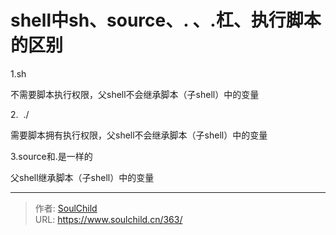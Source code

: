# shell中sh、source、. 、.杠、执行脚本的区别

<!--more-->
1.sh

不需要脚本执行权限，父shell不会继承脚本（子shell）中的变量

2.  ./

需要脚本拥有执行权限，<span style="white-space: normal;">父shell不会继承脚本（子shell）中的变量</span>

3.source和.是一样的

父shell继承<span style="white-space: normal;">脚本（</span>子shell）中的变量


---

> 作者: [SoulChild](https://www.soulchild.cn)  
> URL: https://www.soulchild.cn/363/  

